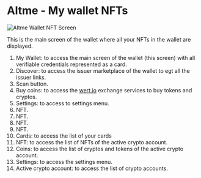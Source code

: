 # Altme - My wallet NFTs

<!-- My wallet Coins part -->
<div class="responsive-container">
  <div class="responsive-image-wallet-nft">
    <img src="/img/ssi_screen/altme_wallet_nft.png" alt="Altme Wallet NFT Screen" style={{ width: '100%', height: 'auto' }} />
  </div>
  <div class="responsive-text-wallet-nft">
  <p>This is the main screen of the wallet where all your NFTs in the wallet are displayed.</p>
    <ol>
      <li>My Wallet: to access the main screen of the wallet (this screen) with all verifiable credentials represented as a card.</li>
      <li>Discover: to access the issuer marketplace of the wallet to egt all the issuer links.</li>
      <li>Scan button.</li>
      <li>Buy coins: to access the <a href="https://wert.io">wert.io</a> exchange services to buy tokens and cryptos.</li>
      <li>Settings: to access to settings menu.</li>
      <li>NFT.</li>
      <li>NFT.</li>
      <li>NFT.</li>
      <li>NFT.</li>
      <li>Cards: to access the list of your cards</li>
      <li>NFT: to access the list of NFTs of the active crypto account.</li>
      <li>Coins: to access the list of cryptos and tokens of the active crypto account.</li>
      <li>Settings: to access the settings menu.</li>
      <li>Active crypto account: to access the list of crypto accounts.</li>
    </ol>
  </div>
</div>